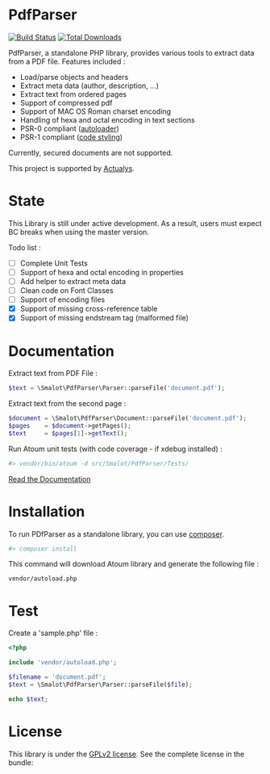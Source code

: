 PdfParser
=========

[![Build Status](https://travis-ci.org/smalot/pdfparser.png?branch=master)](https://travis-ci.org/smalot/pdfparser)
[![Total Downloads](https://poser.pugx.org/smalot/pdfparser/downloads.png)](https://packagist.org/packages/smalot/pdfparser)

PdfParser, a standalone PHP library, provides various tools to extract data from a PDF file.
Features included :

- Load/parse objects and headers
- Extract meta data (author, description, ...)
- Extract text from ordered pages
- Support of compressed pdf
- Support of MAC OS Roman charset encoding
- Handling of hexa and octal encoding in text sections
- PSR-0 compliant ([autoloader](https://github.com/php-fig/fig-standards/blob/master/accepted/PSR-0.md))
- PSR-1 compliant ([code styling](https://github.com/php-fig/fig-standards/blob/master/accepted/PSR-1-basic-coding-standard.md))

Currently, secured documents are not supported.

This project is supported by [Actualys](http://www.actualys.com).

State
=====

This Library is still under active development. As a result, users must expect BC breaks when using the master version.

Todo list :
- [ ] Complete Unit Tests
- [ ] Support of hexa and octal encoding in properties
- [ ] Add helper to extract meta data
- [ ] Clean code on Font Classes
- [ ] Support of encoding files
- [X] Support of missing cross-reference table
- [X] Support of missing endstream tag (malformed file)

Documentation
=============

Extract text from PDF File :
```php
$text = \Smalot\PdfParser\Parser::parseFile('document.pdf');
```

Extract text from the second page :
```php
$document = \Smalot\PdfParser\Document::parseFile('document.pdf');
$pages    = $document->getPages();
$text     = $pages[1]->getText();
```

Run Atoum unit tests (with code coverage - if xdebug installed) :
```bash
#> vendor/bin/atoum -d src/Smalot/PdfParser/Tests/
```

[Read the Documentation](https://github.com/smalot/pdfparser/blob/master/doc)

Installation
============

To run PDfParser as a standalone library, you can use [composer](http://getcomposer.org/download/).

```bash
#> composer install
```

This command will download Atoum library and generate the following file :

```
vendor/autoload.php
```

Test
====

Create a 'sample.php' file :

```php
<?php

include 'vendor/autoload.php';

$filename = 'document.pdf';
$text = \Smalot\PdfParser\Parser::parseFile($file);

echo $text;
```


License
=======

This library is under the [GPLv2 license](https://github.com/smalot/pdfparser/blob/master/LICENSE). See the complete license in the bundle:

